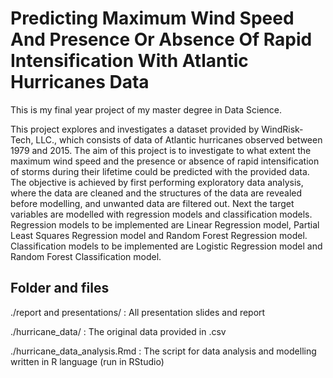 # Predicting Maximum Wind Speed And Presence Or Absence Of Rapid Intensification With Atlantic Hurricanes Data

This is my final year project of my master degree in Data Science.

This project explores and investigates a dataset provided by WindRisk-
Tech, LLC., which consists of data of Atlantic hurricanes observed between
1979 and 2015. The aim of this project is to investigate to what
extent the maximum wind speed and the presence or absence of rapid
intensification of storms during their lifetime could be predicted with the
provided data. The objective is achieved by first performing exploratory
data analysis, where the data are cleaned and the structures of the data
are revealed before modelling, and unwanted data are filtered out. Next
the target variables are modelled with regression models and classification
models. Regression models to be implemented are Linear Regression
model, Partial Least Squares Regression model and Random Forest Regression
model. Classification models to be implemented are Logistic
Regression model and Random Forest Classification model.

## Folder and files

./report and presentations/ : All presentation slides and report

./hurricane_data/ : The original data provided in .csv

./hurricane_data_analysis.Rmd : The script for data analysis and modelling written in R language (run in RStudio)
